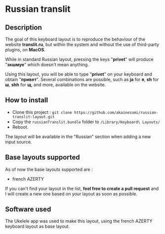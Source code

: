 # Russian translit

## Description 
The goal of this keyboard layout is to reproduce the behaviour of the website **translit.ru**, but within the system and without the use of third-party plugins, on **MacOS**.

While in standard Russian layout, pressing the keys "**privet**" will produce "**зкшмуе**" which doesn't mean anything.

Using this layout, you will be able to type "**privet**" on your keyboard and obtain "**привет**".
Several combinations are possible, such as **ja** for **я**, **sh** for **ш**, **shh** for **щ**, and more, available on the website.

## How to install

- Clone this project : ```git clone https://github.com/akainezumi/russian-translit-layout.git```
- Copy the ```russianTranslit.bundle``` folder to ```/Library/Keyboard\ Layouts/```
- Reboot. 

The layout will be available in the "Russian" section when adding a new input source.

## Base layouts supported

As of now the base layouts supported are :
- french AZERTY

If you can't find your layout in the list, **feel free to create a pull request** and I will create a new one based on your layout as soon as possible.

## Software used

The Ukelele app was used to make this layout, using the french AZERTY keyboard layout as base layout.

